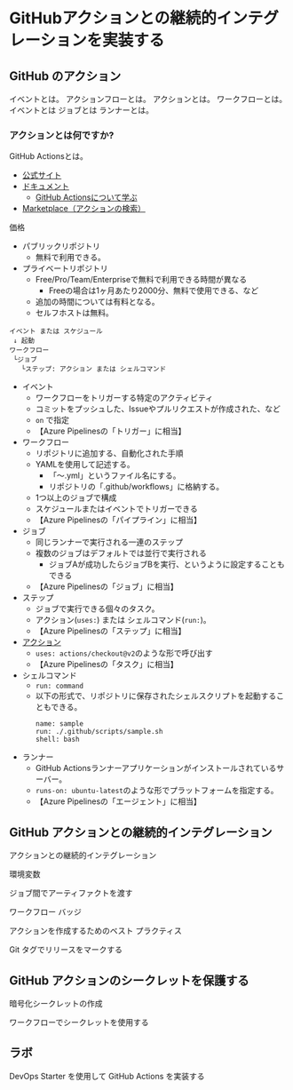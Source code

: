 # GitHubアクションとの継続的インテグレーションを実装する

## GitHub のアクション

イベントとは。
アクションフローとは。
アクションとは。
ワークフローとは。
イベントとは
ジョブとは
ランナーとは。


### アクションとは何ですか?

GitHub Actionsとは。

- [公式サイト](https://github.co.jp/features/actions)
- [ドキュメント](https://docs.github.com/ja/actions)
  - [GitHub Actionsについて学ぶ](https://docs.github.com/ja/actions/learn-github-actions)
- [Marketplace（アクションの検索）](https://github.com/marketplace?type=actions)

価格
- パブリックリポジトリ
  - 無料で利用できる。
- プライベートリポジトリ
  - Free/Pro/Team/Enterpriseで無料で利用できる時間が異なる
    - Freeの場合は1ヶ月あたり2000分、無料で使用できる、など
  - 追加の時間については有料となる。
  - セルフホストは無料。


```
イベント または スケジュール
 ↓ 起動
ワークフロー
 └ジョブ
   └ステップ: アクション または シェルコマンド     
```


- イベント
  - ワークフローをトリガーする特定のアクティビティ
  - コミットをプッシュした、Issueやプルリクエストが作成された、など
  - `on` で指定
  - 【Azure Pipelinesの「トリガー」に相当】
- ワークフロー
  - リポジトリに追加する、自動化された手順
  - YAMLを使用して記述する。
    - 「～.yml」というファイル名にする。
    - リポジトリの「.github/workflows」に格納する。
  - 1つ以上のジョブで構成
  - スケジュールまたはイベントでトリガーできる
  - 【Azure Pipelinesの「パイプライン」に相当】
- ジョブ
  - 同じランナーで実行される一連のステップ
  - 複数のジョブはデフォルトでは並行で実行される
    - ジョブAが成功したらジョブBを実行、というように設定することもできる
  - 【Azure Pipelinesの「ジョブ」に相当】
- ステップ
  - ジョブで実行できる個々のタスク。
  - アクション(`uses:`) または シェルコマンド(`run:`)。
  - 【Azure Pipelinesの「ステップ」に相当】
- [アクション](https://docs.github.com/ja/actions/learn-github-actions/finding-and-customizing-actions)
  - `uses: actions/checkout@v2`のような形で呼び出す
  - 【Azure Pipelinesの「タスク」に相当】
- シェルコマンド
  - `run: command`
  - 以下の形式で、リポジトリに保存されたシェルスクリプトを起動することもできる。
    ```
    name: sample
    run: ./.github/scripts/sample.sh
    shell: bash
    ```
- ランナー
  - GitHub Actionsランナーアプリケーションがインストールされているサーバー。
  - `runs-on: ubuntu-latest`のような形でプラットフォームを指定する。
  - 【Azure Pipelinesの「エージェント」に相当】

## GitHub アクションとの継続的インテグレーション

アクションとの継続的インテグレーション

環境変数

ジョブ間でアーティファクトを渡す

ワークフロー バッジ

アクションを作成するためのベスト プラクティス

Git タグでリリースをマークする

## GitHub アクションのシークレットを保護する

暗号化シークレットの作成

ワークフローでシークレットを使用する

## ラボ

DevOps Starter を使用して GitHub Actions を実装する